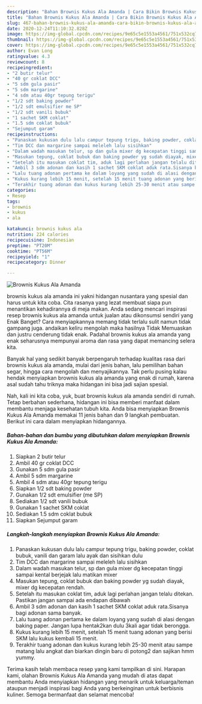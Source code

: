 ```yaml
---
description: "Bahan Brownis Kukus Ala Amanda | Cara Bikin Brownis Kukus Ala Amanda Yang Bikin Ngiler"
title: "Bahan Brownis Kukus Ala Amanda | Cara Bikin Brownis Kukus Ala Amanda Yang Bikin Ngiler"
slug: 467-bahan-brownis-kukus-ala-amanda-cara-bikin-brownis-kukus-ala-amanda-yang-bikin-ngiler
date: 2020-12-24T11:10:32.828Z
image: https://img-global.cpcdn.com/recipes/9e65c5e1553a4561/751x532cq70/brownis-kukus-ala-amanda-foto-resep-utama.jpg
thumbnail: https://img-global.cpcdn.com/recipes/9e65c5e1553a4561/751x532cq70/brownis-kukus-ala-amanda-foto-resep-utama.jpg
cover: https://img-global.cpcdn.com/recipes/9e65c5e1553a4561/751x532cq70/brownis-kukus-ala-amanda-foto-resep-utama.jpg
author: Evan Long
ratingvalue: 4.3
reviewcount: 8
recipeingredient:
- "2 butir telur"
- "40 gr coklat DCC"
- "5 sdm gula pasir"
- "5 sdm margarine"
- "4 sdm atau 40gr tepung terigu"
- "1/2 sdt baking powder"
- "1/2 sdt emulsifier me SP"
- "1/2 sdt vanili bubuk"
- "1 sachet SKM coklat"
- "1.5 sdm coklat bubuk"
- "Sejumput garam"
recipeinstructions:
- "Panaskan kukusan dulu lalu campur tepung trigu, baking powder, coklat bubuk, vanili dan garam lalu ayak dan sisihkan dulu"
- "Tim DCC dan margarine sampai meleleh lalu sisihkan"
- "Dalam wadah masukan telur, sp dan gula mixer dg kecepatan tinggi sampai kental berjejak lalu matikan mixer"
- "Masukan tepung, coklat bubuk dan baking powder yg sudah diayak, mixer dg kecepatan rendah."
- "Setelah itu masukan coklat tim, aduk lagi perlahan jangan telalu ditekan. Pastikan jangan sampai ada endapan dibawah"
- "Ambil 3 sdm adonan dan kasih 1 sachet SKM coklat aduk rata.Sisanya bagi adonan sama banyak."
- "Lalu tuang adonan pertama ke dalam loyang yang sudah di alasi dengan baking paper. Jangan lupa hentak2kan dulu 3kali agar tidak berongga."
- "Kukus kurang lebih 15 menit, setelah 15 menit tuang adonan yang berisi SKM lalu kukus kembali 15 menit."
- "Terakhir tuang adonan dan kukus kurang lebih 25-30 menit atau sampe matang lalu angkat dan biarkan dingin baru di potong2 dan sajikan hmm yummy."
categories:
- Resep
tags:
- brownis
- kukus
- ala

katakunci: brownis kukus ala 
nutrition: 224 calories
recipecuisine: Indonesian
preptime: "PT20M"
cooktime: "PT56M"
recipeyield: "1"
recipecategory: Dinner

---
```



![Brownis Kukus Ala Amanda](https://img-global.cpcdn.com/recipes/9e65c5e1553a4561/751x532cq70/brownis-kukus-ala-amanda-foto-resep-utama.jpg)


brownis kukus ala amanda ini yakni hidangan nusantara yang spesial dan harus untuk kita coba. Cita rasanya yang lezat membuat siapa pun menantikan kehadirannya di meja makan.
Anda sedang mencari inspirasi resep brownis kukus ala amanda untuk jualan atau dikonsumsi sendiri yang Enak Banget? Cara menyiapkannya memang tidak terlalu sulit namun tidak gampang juga. andaikan keliru mengolah maka hasilnya Tidak Memuaskan dan justru cenderung tidak enak. Padahal brownis kukus ala amanda yang enak seharusnya mempunyai aroma dan rasa yang dapat memancing selera kita.

Banyak hal yang sedikit banyak berpengaruh terhadap kualitas rasa dari brownis kukus ala amanda, mulai dari jenis bahan, lalu pemilihan bahan segar, hingga cara mengolah dan menyajikannya. Tak perlu pusing kalau hendak menyiapkan brownis kukus ala amanda yang enak di rumah, karena asal sudah tahu triknya maka hidangan ini bisa jadi sajian spesial.




Nah, kali ini kita coba, yuk, buat brownis kukus ala amanda sendiri di rumah. Tetap berbahan sederhana, hidangan ini bisa memberi manfaat dalam membantu menjaga kesehatan tubuh kita. Anda bisa menyiapkan Brownis Kukus Ala Amanda memakai 11 jenis bahan dan 9 langkah pembuatan. Berikut ini cara dalam menyiapkan hidangannya.

<!--inarticleads1-->

##### Bahan-bahan dan bumbu yang dibutuhkan dalam menyiapkan Brownis Kukus Ala Amanda:

1. Siapkan 2 butir telur
1. Ambil 40 gr coklat DCC
1. Gunakan 5 sdm gula pasir
1. Ambil 5 sdm margarine
1. Ambil 4 sdm atau 40gr tepung terigu
1. Siapkan 1/2 sdt baking powder
1. Gunakan 1/2 sdt emulsifier (me SP)
1. Sediakan 1/2 sdt vanili bubuk
1. Gunakan 1 sachet SKM coklat
1. Sediakan 1.5 sdm coklat bubuk
1. Siapkan Sejumput garam




<!--inarticleads2-->

##### Langkah-langkah menyiapkan Brownis Kukus Ala Amanda:

1. Panaskan kukusan dulu lalu campur tepung trigu, baking powder, coklat bubuk, vanili dan garam lalu ayak dan sisihkan dulu
1. Tim DCC dan margarine sampai meleleh lalu sisihkan
1. Dalam wadah masukan telur, sp dan gula mixer dg kecepatan tinggi sampai kental berjejak lalu matikan mixer
1. Masukan tepung, coklat bubuk dan baking powder yg sudah diayak, mixer dg kecepatan rendah.
1. Setelah itu masukan coklat tim, aduk lagi perlahan jangan telalu ditekan. Pastikan jangan sampai ada endapan dibawah
1. Ambil 3 sdm adonan dan kasih 1 sachet SKM coklat aduk rata.Sisanya bagi adonan sama banyak.
1. Lalu tuang adonan pertama ke dalam loyang yang sudah di alasi dengan baking paper. Jangan lupa hentak2kan dulu 3kali agar tidak berongga.
1. Kukus kurang lebih 15 menit, setelah 15 menit tuang adonan yang berisi SKM lalu kukus kembali 15 menit.
1. Terakhir tuang adonan dan kukus kurang lebih 25-30 menit atau sampe matang lalu angkat dan biarkan dingin baru di potong2 dan sajikan hmm yummy.




Terima kasih telah membaca resep yang kami tampilkan di sini. Harapan kami, olahan Brownis Kukus Ala Amanda yang mudah di atas dapat membantu Anda menyiapkan hidangan yang menarik untuk keluarga/teman ataupun menjadi inspirasi bagi Anda yang berkeinginan untuk berbisnis kuliner. Semoga bermanfaat dan selamat mencoba!
